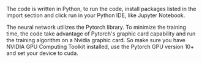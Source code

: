 The code is written in Python, to run the code, install packages listed in the import section and click run in your Python IDE, like Jupyter Notebook.

The neural network utilizes the Pytorch library. To minimize the training time, the code take advantage of Pytorch's graphic card capability and run the training algorithm on a Nvidia graphic card. So make sure you have NVIDIA GPU Computing Toolkit installed, use the Pytorch GPU version 10+ and set your device to cuda. 
